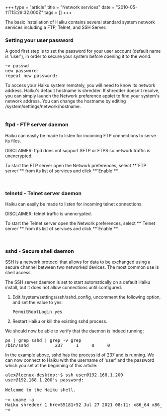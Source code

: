 +++
type = "article"
title = "Network services"
date = "2010-05-11T15:29:32.000Z"
tags = []
+++

The basic installation of Haiku contains several standard system network services including a FTP, Telnet, and SSH Server.

<h3>Setting your user password</h3>
<p>A good first step is to set the password for your user account (default name is 'user'), in order to secure your system before opening it to the world.

<pre class="terminal">~> passwd
new password:
repeat new password:</pre></p>

<div class='box-info'>To access your Haiku system remotely, you will need to know its network address.
Haiku's default hostname is shredder. If shredder doesn't resolve, you can simply launch the
<span class='app'>Network</span> preference applet to find your system's network address.
You can change the hostname by editing /system/settings/network/hostname.</div>
<br>

<h3>ftpd - FTP server daemon</h3>
Haiku can easily be made to listen for incoming FTP connections to serve its files.

DISCLAIMER: ftpd does not support SFTP or FTPS so network traffic is unencrypted.

<p>To start the FTP server open the Network preferences, select **`FTP server`**  from its list of services and click **`Enable`**.</p>
<br>
<h3>telnetd - Telnet server daemon</h3>
Haiku can easily be made to listen for incoming telnet connections.

DISCLAIMER: telnet traffic is unencrypted.

<p>To start the Telnet server open the Network preferences, select **`Telnet server`**  from its list of services and click **`Enable`**.</p>
<br>
<h3>sshd - Secure shell daemon</h3>
SSH is a network protocol that allows for data to be exchanged using a secure channel between two networked devices. The most common use is shell access.

The SSH server daemon is set to start automatically on a default Haiku install, but it does not allow connections until configured.
<ol>
<li>Edit /system/settings/ssh/sshd_config, uncomment the following option, and set the value to yes: <pre class="terminal">PermitRootLogin yes</pre></li>
<li>Restart Haiku or kill the existing sshd process.</li>
</ol>

We should now be able to verify that the daemon is indeed running:
<pre class="terminal">ps | grep sshd | grep -v grep
/bin/sshd          237     1     0     0</pre>

In the example above, sshd has the process id of 237 and is running. We can now connect to Haiku with the username of 'user' and the password which you set at the beginning of this article:
<pre class="terminal">alex@leenux-desktop:~$ ssh user@192.168.1.200
user@192.168.1.200's password: 

Welcome to the Haiku shell.

~> uname -a
Haiku shredder 1 hrev55181+52 Jul 27 2021 08:11: x86_64 x86_64 Haiku
~> </pre>
